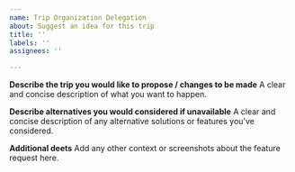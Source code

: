 ```yaml
---
name: Trip Organization Delegation
about: Suggest an idea for this trip
title: ''
labels: ''
assignees: ''

---
```


**Describe the trip you would like to propose / changes to be made**
A clear and concise description of what you want to happen.

**Describe alternatives you would considered if unavailable**
A clear and concise description of any alternative solutions or features you've considered.

**Additional deets**
Add any other context or screenshots about the feature request here.
